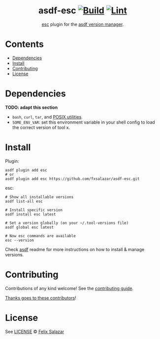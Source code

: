 <div align="center">

# asdf-esc [![Build](https://github.com/fxsalazar/asdf-esc/actions/workflows/build.yml/badge.svg)](https://github.com/fxsalazar/asdf-esc/actions/workflows/build.yml) [![Lint](https://github.com/fxsalazar/asdf-esc/actions/workflows/lint.yml/badge.svg)](https://github.com/fxsalazar/asdf-esc/actions/workflows/lint.yml)

[esc](https://github.com/fxsalazar/asdf-esc) plugin for the [asdf version manager](https://asdf-vm.com).

</div>

# Contents

- [Dependencies](#dependencies)
- [Install](#install)
- [Contributing](#contributing)
- [License](#license)

# Dependencies

**TODO: adapt this section**

- `bash`, `curl`, `tar`, and [POSIX utilities](https://pubs.opengroup.org/onlinepubs/9699919799/idx/utilities.html).
- `SOME_ENV_VAR`: set this environment variable in your shell config to load the correct version of tool x.

# Install

Plugin:

```shell
asdf plugin add esc
# or
asdf plugin add esc https://github.com/fxsalazar/asdf-esc.git
```

esc:

```shell
# Show all installable versions
asdf list-all esc

# Install specific version
asdf install esc latest

# Set a version globally (on your ~/.tool-versions file)
asdf global esc latest

# Now esc commands are available
esc --version
```

Check [asdf](https://github.com/asdf-vm/asdf) readme for more instructions on how to
install & manage versions.

# Contributing

Contributions of any kind welcome! See the [contributing guide](contributing.md).

[Thanks goes to these contributors](https://github.com/fxsalazar/asdf-esc/graphs/contributors)!

# License

See [LICENSE](LICENSE) © [Felix Salazar](https://github.com/fxsalazar/)
